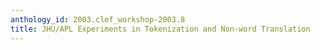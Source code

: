 ```yaml
---
anthology_id: 2003.clef_workshop-2003.8
title: JHU/APL Experiments in Tokenization and Non-word Translation
---
```

